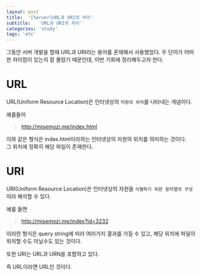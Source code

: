 ```yaml
---
layout: post
title:  '[Server]URL과 URI의 차이'
subtitle:   'URL과 URI의 차이'
categories: 'study'
tags: 'etc'
---
```


그동안 서버 개발을 할때 URL과 URI라는 용어를 혼재해서 사용했었다. 두 단어가 어떠한 차이점이 있는지 잘 몰랐기 때문인데, 이번 기회에 정리해두고자 한다.

# URL

URL(Uniform Resource Location)은 인터넷상의 ``자원의 위치``를 나타내는 개념이다.

예를들어
> http://misemozi.me/index.html

이와 같은 형식은 index.html이라하는 인터넷상의 자원의 위치를 의미하는 것이다.  
그 위치에 정확히 해당 파일이 존재한다.

# URI

URI(Uniform Resource Location)은 인터넷상의 자원을 ``식별하기 위한 문자열의 구성``이라 해석할 수 있다.

예를 들면
> http://misemozi.me/index?id=3232

이러한 형식은 query string에 따라 여러가지 결과를 가질 수 있고, 해당 위치에 파일이 위치할 수도 아닐수도 있는 것이다.

또한 URI는 URL과 URN을 포함하고 있다.

즉 URL이라면 URL인 것이다.
